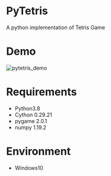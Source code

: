 # PyTetris
A python implementation of Tetris Game

# Demo
![pytetris_demo](https://user-images.githubusercontent.com/48859041/139587543-3e4eabbb-c981-4f07-a720-a22dbb1a0bf0.gif)

# Requirements
* Python3.8
* Cython 0.29.21
* pygame 2.0.1
* numpy 1.19.2

# Environment
* Windows10
